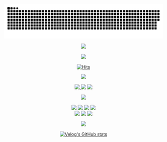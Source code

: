 <div align="center">

![snake gif](https://github.com/JunTaeHahm/JunTaeHahm/blob/output/github-contribution-grid-snake.svg)

<img src="https://user-images.githubusercontent.com/111362079/197444534-4f481872-fde7-449e-9591-ee77d1631cec.png" width="500" /><br />


<img src="https://i.pinimg.com/originals/0b/5c/c0/0b5cc024841accd9a31a7b2daeb0e57b.gif" width="500"/><br />

[![Hits](https://hits.seeyoufarm.com/api/count/incr/badge.svg?url=https%3A%2F%2Fgithub.com%2FJunTaeHahm&count_bg=%23FEDE00&title_bg=%230C1117&icon=cloudsmith.svg&icon_color=%23FFFFFF&title=Hello%2C+JunTae%21&edge_flat=false)](https://hits.seeyoufarm.com)

<img src="https://capsule-render.vercel.app/api?type=transparent&section=footer&text=JunTae%20Hahm%20👨🏻‍💻&fontColor=FFDD01&fontSize=55&fontAlignY=70" height="60" /><br />
  


<span>
<a href="mailto:jth5287@icloud.com,ahuuae_@kakao.com,jth5287@naver.com"><img src="https://img.shields.io/badge/Mail-e0e0e0?style=for-the-badge&logo=apple&logoColor=black">
</a>
<a href="https://velog.io/@ahuuae"><img src="https://img.shields.io/badge/Velog-e0e0e0?style=for-the-badge&logo=Velog&logoColor=black"/></a>
<a href="https://www.instagram.com/ahuuae/"><img src="https://img.shields.io/badge/Instagram-e0e0e0?style=for-the-badge&logo=Instagram&logoColor=black"/></a><br />

<img src="https://capsule-render.vercel.app/api?type=transparent&section=footer&text=Stack%20/%20Tool%20🛠&fontColor=FFDD01&fontSize=55&fontAlignY=70" height="60" /><br />

<img src="https://img.shields.io/badge/HTML5-e0e0e0?style=for-the-badge&logo=HTML5&logoColor=black"/>
<img src="https://img.shields.io/badge/CSS3-f6f6f6?style=for-the-badge&logo=CSS3&logoColor=black"/>
<img src="https://img.shields.io/badge/JavaScript-f6f6f6?style=for-the-badge&logo=JavaScript&logoColor=black"/>

<img src="https://img.shields.io/badge/React-f6f6f6?style=for-the-badge&logo=react&logoColor=black"/>
<br />
<img src="https://img.shields.io/badge/Visual Studio Code-212121?style=for-the-badge&logo=Visual Studio Code&logoColor=white"/>
<img src="https://img.shields.io/badge/GitHub-212121?style=for-the-badge&logo=GitHub&logoColor=white"/>
<img src="https://img.shields.io/badge/Figma-212121?style=for-the-badge&logo=Figma&logoColor=white"/><br />

<img src="https://capsule-render.vercel.app/api?type=transparent&section=footer&text=Recent%20Post%20📝&fontColor=FFDD01&fontSize=55&fontAlignY=70" height="60" /><br />

[![Velog's GitHub stats](https://velog-readme-stats.vercel.app/api?name=ahuuae&color=dark)](https://velog.io/@ahuuae)

</div>

